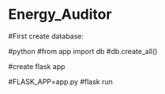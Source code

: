 # Energy_Auditor


#First create database:

#python
#from app import db
#db.create_all()


#create flask app

#FLASK_APP=app.py
#flask run
